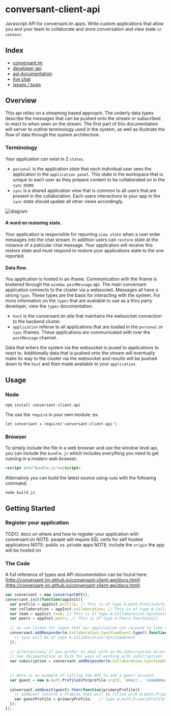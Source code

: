 # conversant-client-api
Javascript API for conversant.im apps.
Write custom applications that allow you and your team to collaborate and store conversation and view state `in context`. 

## Index
* [conversant.im](https://www.conversant.im)
* [developer api](http://conversant-im.github.io/conversant-client-api/)
* [api documentation](http://conversant-im.github.io/conversant-client-api/docs.html)
* [live chat](https://nxtwv.conversant.im/client)
* [issues / bugs](https://github.com/conversant-im/conversant-client-api/issues)

## Overview
This api relies on a streaming based approach.  The underly data types describe the messages that can be pushed onto the stream or subscribed to react to when seen on the stream.  The first part of this documentation will server to outline terminology used in the system, as well as illustrate the flow of data through the system architecture. 

### Terminology
Your application can exist in 2 `states`.
* `personal` is the application state that each individual user sees the application in the `application panel`.  This state is the workspace that is unique to each user as they prepare content to be collaborated on in the `sync` state.
* `sync` is a shared application view that is common to all users that are present in the collaboration.  Each users interactions to your app in the `sync` state should update all other views accordingly.

![diagram](http://conversant-im.github.io/conversant-client-api/images/api1.png)

#### A word on restoring state.
Your application is responsible for reporting `view state` when a user enter messages into the chat stream.  In addition users can `restore` state at the instance of a paticular chat message.  Your application will receive this restore state and must respond to restore your applications state to the one reported.

#### Data flow.
You application is hosted in an iframe. Commonication with the iframe is brokered through the `window.postMessage` api.  The main conversant application connects to the cluster via a websocket.  Messages all have a strong `type`.  These types are the basis for interacting with the system.  For more information on the `types` that are available to use as a thirs party developer, view the `types` documentation.
* `host` is the conversant.im site that maintains the websocket connection to the backend cluster.
* `application` referse to all applications that are loaded in the `personal` or `sync` iframes.  These applications are communicated with over the `postMessage` channel.

Data that enters the system via the websocket is pused to applications to react to.  Additionally data that is pushed onto the stream will eventually make its way to the cluster via the websocket and results will be pushed down to the `host` and then made available to your `application`.

## Usage
### Node
```nodejs
npm install conversant-client-api
```
The use the `require` in your own module.  ex:
```nodejs
let conversant = require('conversant-client-api')
```

### Browser
To simply include the file in a web browser and use the window level api, you can include the `bundle.js` which includes everything you need to get running in a modern web browser.  
```html
<script src="bundle.js"></script>
```
Alternativly you can build the latest source using `node` with the following command.
```nodejs
node build.js
```

## Getting Started
### Register your application
TODO: docs on where and how to register your application with conversant.im
NOTE: people will require SSL certs for self hosted applicatons
NOTE: public vs. private apps
NOTE: include the `origin` the app will be hosted on

### The Code
A full reference of types and API documentation can be found here: [http://conversant-im.github.io/conversant-client-api/docs.html](http://conversant-im.github.io/conversant-client-api/docs.html)
```javascript
var conversant = new ConversantAPI();
conversant.init(function(appInit){
  var profile = appInit.profile; // This is of type m.Auth.ProfileInfo
  var collaboration = appInit.collaboration; // This is of type m.Collaboration.Collaboration
  var team = appInit.team; // This is of type m.Collaboration.SyncUserEvent[]
  var peers = appInit.peers; // This is of type m.Peers.PeerState[]
  
  // we can listen for types that our application can respond to like this.
  conversant.addResponder(m.Collaboration.SyncViewEvent.type(),function(sync){
    // sync will be of type m.Collaboration.SyncViewEvent
  });
  
  // alternatively if you prefer to deal with an Rx.Subscription directly
  // See documentation on RxJS for ways of working with subscriptions
  var subscription = conversant.addResponder(m.Collaboration.SyncViewEvent.type());
  
  
  // Here is an example of calling the API to add a guest account.
  var guest = new m.Auth.ProfileInfo(profile.orgId, 'email', 'some@email.com', m.Auth.OrganizationRoles.guest(), 'Sponge Bob');
  
  conversant.addGuest(guest).then(function(primaryProfile){
    // addGuest returns a Promise that will be filled with m.Auth.PrimaryProfile
    var guestProfile = primaryProfile;   // type m.Auth.PrimaryProfile
  });
});
```
